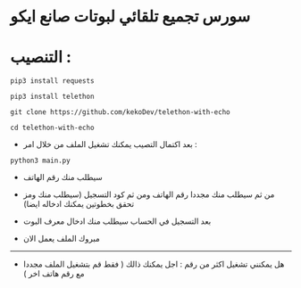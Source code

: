 # سورس تجميع تلقائي لبوتات صانع ايكو

 
# التنصيب : 
``pip3 install requests``

``pip3 install telethon``

``git clone https://github.com/kekoDev/telethon-with-echo`` 

``cd telethon-with-echo``

* بعد اكتمال التصيب يمكنك تشغيل الملف من خلال امر : 

``python3 main.py``


* سيطلب منك رقم الهاتف

* من ثم سيطلب منك مجددا رقم الهاتف ومن ثم كود التسجيل (سيطلب منك ومز تحقق بخطوتين يمكنك ادخاله ايضا) 

* بعد التسجيل في الحساب سيطلب منك ادخال معرف البوت 

* مبروك الملف يعمل الان 
---------

* هل يمكنني تشغيل اكثر من رقم : اجل يمكنك ذالك ( فقط قم بتشغيل الملف مجددا مع رقم هاتف اخر )
